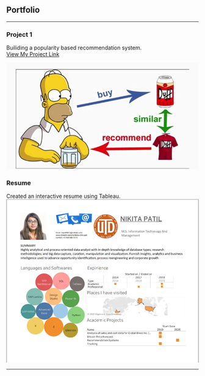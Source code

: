 ## Portfolio

---

### Project 1

Builiding a popularity based recommendation system.
<br>
<a href="https://github.com/nikitanitinpatil/recommendation-system.git">View My Project Link</a> 

<img src="project1.jpeg"/>


### Resume

Created an interactive resume using Tableau.
<br>
<img src="Capturetableau.PNG"/>






---
<!-- Remove above link if you don't want to attibute -->
